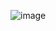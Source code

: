 ![image](https://github.com/sravanr788/Project-1.1/assets/141037717/baf1979d-8ea9-450f-901d-92045f16434a)

